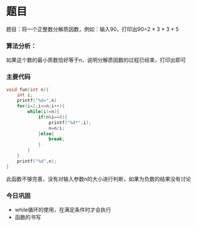 # 题目

题目：将一个正整数分解质因数，例如：输入90，打印出90=2 * 3 * 3 * 5

### 算法分析：

如果这个数的最小质数恰好等于n，说明分解质因数的过程已经束，打印出即可



### 主要代码

```c
void fun(int n){
	int i;
    printf("%d=",n)
    for(i=2;i<=n;i++){
        while(i!=n){
            if(n%i==0){
                printf("%d*",i);
                n=n/i;
            }else{
                break;
            }
        }
    }
    printf("%d",n);
}
```

此函数不够完善，没有对输入参数n的大小进行判断，如果为负数的结果没有讨论

### 今日巩固

- while循环的使用，在满足条件时才会执行
- 函数的书写
